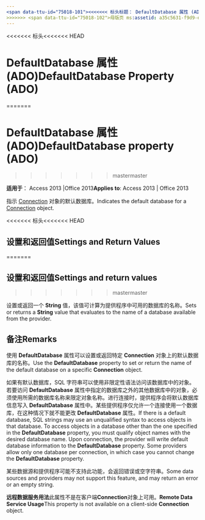 ```yaml
---
<span data-ttu-id="75018-101"><<<<<<< 标头标题： DefaultDatabase 属性 (ADO) TOCTitle: DefaultDatabase 属性 (ADO) === 标题： DefaultDatabase 属性 (ADO) TOCTitle: DefaultDatabase 属性 (ADO)</span><span class="sxs-lookup"><span data-stu-id="75018-101"><<<<<<< HEAD title: DefaultDatabase Property (ADO) TOCTitle: DefaultDatabase Property (ADO) ======= title: DefaultDatabase property (ADO) TOCTitle: DefaultDatabase property (ADO)</span></span>
>>>>>>> <span data-ttu-id="75018-102">母版页 ms:assetid: a35c5631-f9d9-e51f-950b-e52169830d94 ms:mtpsurl: https://msdn.microsoft.com/library/JJ249757(v=office.15) ms:contentKeyID: 48546784 ms.date: 09/18/2015 mtps_version: office.15.aspx</span><span class="sxs-lookup"><span data-stu-id="75018-102">master ms:assetid: a35c5631-f9d9-e51f-950b-e52169830d94 ms:mtpsurl: https://msdn.microsoft.com/library/JJ249757(v=office.15) ms:contentKeyID: 48546784 ms.date: 09/18/2015 mtps_version: v=office.15</span></span>
---
```


<span data-ttu-id="75018-103"><<<<<<< 标头</span><span class="sxs-lookup"><span data-stu-id="75018-103"><<<<<<< HEAD</span></span>
# <a name="defaultdatabase-property-ado"></a><span data-ttu-id="75018-104">DefaultDatabase 属性 (ADO)</span><span class="sxs-lookup"><span data-stu-id="75018-104">DefaultDatabase Property (ADO)</span></span>
=======
# <a name="defaultdatabase-property-ado"></a><span data-ttu-id="75018-105">DefaultDatabase 属性 (ADO)</span><span class="sxs-lookup"><span data-stu-id="75018-105">DefaultDatabase property (ADO)</span></span>
>>>>>>> <span data-ttu-id="75018-106">master</span><span class="sxs-lookup"><span data-stu-id="75018-106">master</span></span>


<span data-ttu-id="75018-107">**适用于**： Access 2013 |Office 2013</span><span class="sxs-lookup"><span data-stu-id="75018-107">**Applies to**: Access 2013 | Office 2013</span></span>

<span data-ttu-id="75018-108">指示 [Connection](connection-object-ado.md) 对象的默认数据库。</span><span class="sxs-lookup"><span data-stu-id="75018-108">Indicates the default database for a [Connection](connection-object-ado.md) object.</span></span>

<span data-ttu-id="75018-109"><<<<<<< 标头</span><span class="sxs-lookup"><span data-stu-id="75018-109"><<<<<<< HEAD</span></span>
## <a name="settings-and-return-values"></a><span data-ttu-id="75018-110">设置和返回值</span><span class="sxs-lookup"><span data-stu-id="75018-110">Settings and Return Values</span></span>
=======
## <a name="settings-and-return-values"></a><span data-ttu-id="75018-111">设置和返回值</span><span class="sxs-lookup"><span data-stu-id="75018-111">Settings and return values</span></span>
>>>>>>> <span data-ttu-id="75018-112">master</span><span class="sxs-lookup"><span data-stu-id="75018-112">master</span></span>

<span data-ttu-id="75018-113">设置或返回一个 **String** 值，该值可计算为提供程序中可用的数据库的名称。</span><span class="sxs-lookup"><span data-stu-id="75018-113">Sets or returns a **String** value that evaluates to the name of a database available from the provider.</span></span>

## <a name="remarks"></a><span data-ttu-id="75018-114">备注</span><span class="sxs-lookup"><span data-stu-id="75018-114">Remarks</span></span>

<span data-ttu-id="75018-115">使用 **DefaultDatabase** 属性可以设置或返回特定 **Connection** 对象上的默认数据库的名称。</span><span class="sxs-lookup"><span data-stu-id="75018-115">Use the **DefaultDatabase** property to set or return the name of the default database on a specific **Connection** object.</span></span>

<span data-ttu-id="75018-p101">如果有默认数据库，SQL 字符串可以使用非限定性语法访问该数据库中的对象。若要访问 **DefaultDatabase** 属性中指定的数据库之外的其他数据库中的对象，必须使用所需的数据库名称来限定对象名称。进行连接时，提供程序会将默认数据库信息写入 **DefaultDatabase** 属性中。某些提供程序仅允许一个连接使用一个数据库，在这种情况下就不能更改 **DefaultDatabase** 属性。</span><span class="sxs-lookup"><span data-stu-id="75018-p101">If there is a default database, SQL strings may use an unqualified syntax to access objects in that database. To access objects in a database other than the one specified in the **DefaultDatabase** property, you must qualify object names with the desired database name. Upon connection, the provider will write default database information to the **DefaultDatabase** property. Some providers allow only one database per connection, in which case you cannot change the **DefaultDatabase** property.</span></span>

<span data-ttu-id="75018-120">某些数据源和提供程序可能不支持此功能，会返回错误或空字符串。</span><span class="sxs-lookup"><span data-stu-id="75018-120">Some data sources and providers may not support this feature, and may return an error or an empty string.</span></span>

<span data-ttu-id="75018-121">**远程数据服务用法**此属性不是在客户端**Connection**对象上可用。</span><span class="sxs-lookup"><span data-stu-id="75018-121">**Remote Data Service Usage**This property is not available on a client-side **Connection** object.</span></span>

